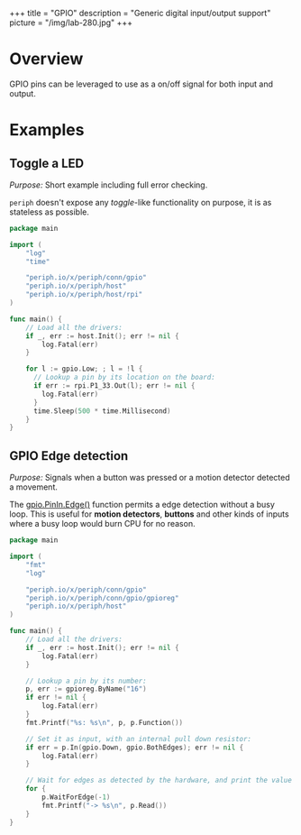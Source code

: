 +++
title = "GPIO"
description = "Generic digital input/output support"
picture = "/img/lab-280.jpg"
+++

# Overview

GPIO pins can be leveraged to use as a on/off signal for both input and output.


# Examples

## Toggle a LED

_Purpose:_ Short example including full error checking.

`periph` doesn't expose any _toggle_-like functionality on purpose, it is as
stateless as possible.


~~~go
package main

import (
    "log"
    "time"

    "periph.io/x/periph/conn/gpio"
    "periph.io/x/periph/host"
    "periph.io/x/periph/host/rpi"
)

func main() {
    // Load all the drivers:
    if _, err := host.Init(); err != nil {
        log.Fatal(err)
    }

    for l := gpio.Low; ; l = !l {
      // Lookup a pin by its location on the board:
      if err := rpi.P1_33.Out(l); err != nil {
        log.Fatal(err)
      }
      time.Sleep(500 * time.Millisecond)
    }
}
~~~


## GPIO Edge detection

_Purpose:_ Signals when a button was pressed or a motion detector detected a
movement.

The [gpio.PinIn.Edge()](https://periph.io/x/periph/conn/gpio#PinIn) function
permits a edge detection without a busy loop. This is useful for **motion
detectors**, **buttons** and other kinds of inputs where a busy loop would burn
CPU for no reason.

~~~go
package main

import (
    "fmt"
    "log"

    "periph.io/x/periph/conn/gpio"
    "periph.io/x/periph/conn/gpio/gpioreg"
    "periph.io/x/periph/host"
)

func main() {
    // Load all the drivers:
    if _, err := host.Init(); err != nil {
        log.Fatal(err)
    }

    // Lookup a pin by its number:
    p, err := gpioreg.ByName("16")
    if err != nil {
        log.Fatal(err)
    }
    fmt.Printf("%s: %s\n", p, p.Function())

    // Set it as input, with an internal pull down resistor:
    if err = p.In(gpio.Down, gpio.BothEdges); err != nil {
        log.Fatal(err)
    }

    // Wait for edges as detected by the hardware, and print the value read:
    for {
        p.WaitForEdge(-1)
        fmt.Printf("-> %s\n", p.Read())
    }
}
~~~
